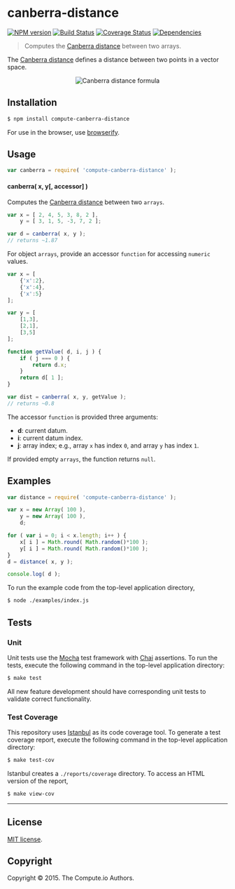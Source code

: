 canberra-distance
===
[![NPM version][npm-image]][npm-url] [![Build Status][travis-image]][travis-url] [![Coverage Status][coveralls-image]][coveralls-url] [![Dependencies][dependencies-image]][dependencies-url]

>  Computes the [Canberra distance](http://en.wikipedia.org/wiki/Canberra_distance) between two arrays.

The [Canberra distance](http://en.wikipedia.org/wiki/Canberra_distance) defines a distance between two points in a vector space.

<div class="equation" align="center" data-raw-text="d(\mathbf{x}, \mathbf{y}) = \sum_{i=0}^{n-1} \frac{|x_i-y_i|}{|x_i|+|y_i|}" data-equation="eq:canberra_similarity">
	<img src="https://cdn.rawgit.com/compute-io/canberra-distance/4c2edc96655033992dfb9605f8a81a11db21bcf3/docs/img/eqn.svg" alt="Canberra distance formula">
	<br>
</div>

## Installation

``` bash
$ npm install compute-canberra-distance
```

For use in the browser, use [browserify](https://github.com/substack/node-browserify).


## Usage

``` javascript
var canberra = require( 'compute-canberra-distance' );
```

#### canberra( x, y[, accessor] )

Computes the [Canberra distance](http://en.wikipedia.org/wiki/Canberra_distance) between two `arrays`.

``` javascript
var x = [ 2, 4, 5, 3, 8, 2 ],
	y = [ 3, 1, 5, -3, 7, 2 ];

var d = canberra( x, y );
// returns ~1.87
```

For object `arrays`, provide an accessor `function` for accessing `numeric` values.

``` javascript
var x = [
	{'x':2},
	{'x':4},
	{'x':5}
];

var y = [
	[1,3],
	[2,1],
	[3,5]
];

function getValue( d, i, j ) {
	if ( j === 0 ) {
		return d.x;
	}
	return d[ 1 ];
}

var dist = canberra( x, y, getValue );
// returns ~0.8
```

The accessor `function` is provided three arguments:

-	__d__: current datum.
-	__i__: current datum index.
-	__j__: array index; e.g., array `x` has index `0`, and array `y` has index `1`.

If provided empty `arrays`, the function returns `null`.

## Examples

``` javascript
var distance = require( 'compute-canberra-distance' );

var x = new Array( 100 ),
	y = new Array( 100 ),
	d;

for ( var i = 0; i < x.length; i++ ) {
	x[ i ] = Math.round( Math.random()*100 );
	y[ i ] = Math.round( Math.random()*100 );
}
d = distance( x, y );

console.log( d );
```

To run the example code from the top-level application directory,

``` bash
$ node ./examples/index.js
```


## Tests

### Unit

Unit tests use the [Mocha](http://mochajs.org/) test framework with [Chai](http://chaijs.com) assertions. To run the tests, execute the following command in the top-level application directory:

``` bash
$ make test
```

All new feature development should have corresponding unit tests to validate correct functionality.


### Test Coverage

This repository uses [Istanbul](https://github.com/gotwarlost/istanbul) as its code coverage tool. To generate a test coverage report, execute the following command in the top-level application directory:

``` bash
$ make test-cov
```

Istanbul creates a `./reports/coverage` directory. To access an HTML version of the report,

``` bash
$ make view-cov
```


---
## License

[MIT license](http://opensource.org/licenses/MIT).


## Copyright

Copyright &copy; 2015. The Compute.io Authors.


[npm-image]: http://img.shields.io/npm/v/compute-canberra-distance.svg
[npm-url]: https://npmjs.org/package/compute-canberra-distance

[travis-image]: http://img.shields.io/travis/compute-io/canberra-distance/master.svg
[travis-url]: https://travis-ci.org/compute-io/canberra-distance

[coveralls-image]: https://img.shields.io/coveralls/compute-io/canberra-distance/master.svg
[coveralls-url]: https://coveralls.io/r/compute-io/canberra-distance?branch=master

[dependencies-image]: http://img.shields.io/david/compute-io/canberra-distance.svg
[dependencies-url]: https://david-dm.org/compute-io/canberra-distance

[dev-dependencies-image]: http://img.shields.io/david/dev/compute-io/canberra-distance.svg
[dev-dependencies-url]: https://david-dm.org/dev/compute-io/canberra-distance

[github-issues-image]: http://img.shields.io/github/issues/compute-io/canberra-distance.svg
[github-issues-url]: https://github.com/compute-io/canberra-distance/issues
